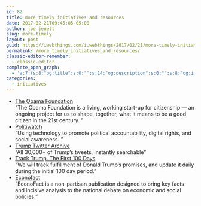 ```yaml
---
id: 82
title: more timely initiatives and resources
date: 2017-02-21T09:45:05-05:00
author: joe jenett
slug: more-timely
layout: post
guid: https://iwebthings.com/i.webthings/2017/02/21/more-timely-initiatives-and-resources/
permalink: /more_timely_initiatives_and_resources/
classic-editor-remember:
  - classic-editor
complete_open_graph:
  - 'a:7:{s:8:"og:title";s:0:"";s:14:"og:description";s:0:"";s:8:"og:image";s:0:"";s:7:"og:type";s:0:"";s:12:"twitter:card";s:7:"summary";s:19:"twitter:description";s:0:"";s:15:"twitter:creator";s:0:"";}'
categories:
  - initiatives
---
```

  * [The Obama Foundation](https://www.obama.org/ "The Obama Foundation")  
    “The Obama Foundation is a living, working start-up for citizenship — an ongoing project for us to shape, together, what it means to be a good citizen in the 21st century. ”
  * [Politiwatch](https://politiwatch.org/ "Politiwatch")  
    “Using technology to promote political accountability, digital rights, and social awareness. ”
  * [Trump Twitter Archive](http://trumptwitterarchive.com/ "Trump Twitter Archive")  
    “All 30,000+ of Trump&#8217;s tweets, instantly searchable”
  * [Track Trump. The First 100 Days](http://www.track-trump.com/ "Track Trump. The First 100 Days")  
    “We will track fulfillment of Donald Trump&#8217;s promises, and update it daily during the initial 100 day period.”
  * [Econofact](http://econofact.org/ "Econofact")  
    “EconoFact is a non-partisan publication designed to bring key facts and incisive analysis to the national debate on economic and social policies.”
